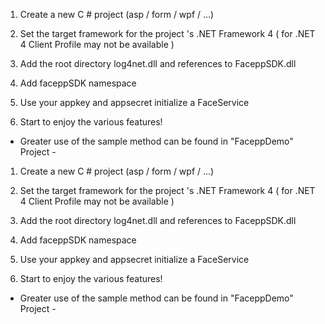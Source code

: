 1. Create a new C # project (asp / form / wpf / ...)

2. Set the target framework for the project 's .NET Framework 4 ( for .NET 4 Client Profile may not be available )

3. Add the root directory log4net.dll and references to FaceppSDK.dll

4. Add faceppSDK namespace

5. Use your appkey and appsecret initialize a FaceService

6. Start to enjoy the various features!

- Greater use of the sample method can be found in "FaceppDemo" Project -

1. Create a new C # project (asp / form / wpf / ...)

2. Set the target framework for the project 's .NET Framework 4 ( for .NET 4 Client Profile may not be available )

3. Add the root directory log4net.dll and references to FaceppSDK.dll

4. Add faceppSDK namespace

5. Use your appkey and appsecret initialize a FaceService

6. Start to enjoy the various features!

- Greater use of the sample method can be found in "FaceppDemo" Project -
